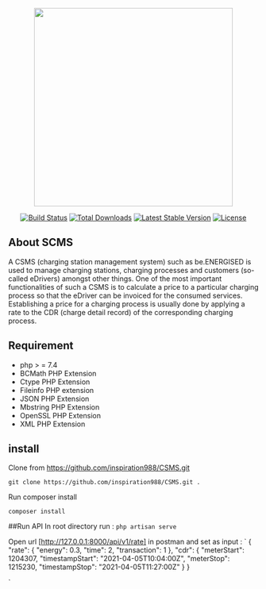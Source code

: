 <p align="center"><a href="https://laravel.com" target="_blank"><img src="https://raw.githubusercontent.com/laravel/art/master/logo-lockup/5%20SVG/2%20CMYK/1%20Full%20Color/laravel-logolockup-cmyk-red.svg" width="400"></a></p>

<p align="center">
<a href="https://travis-ci.org/laravel/framework"><img src="https://travis-ci.org/laravel/framework.svg" alt="Build Status"></a>
<a href="https://packagist.org/packages/laravel/framework"><img src="https://img.shields.io/packagist/dt/laravel/framework" alt="Total Downloads"></a>
<a href="https://packagist.org/packages/laravel/framework"><img src="https://img.shields.io/packagist/v/laravel/framework" alt="Latest Stable Version"></a>
<a href="https://packagist.org/packages/laravel/framework"><img src="https://img.shields.io/packagist/l/laravel/framework" alt="License"></a>
</p>

## About SCMS

A CSMS (charging station management system) such as be.ENERGISED is used to manage charging stations, charging
processes and customers (so-called eDrivers) amongst other things.
One of the most important functionalities of such a CSMS is to calculate a price to a particular charging process so that
the eDriver can be invoiced for the consumed services. Establishing a price for a charging process is usually done by
applying a rate to the CDR (charge detail record) of the corresponding charging process.

## Requirement


- php > = 7.4
- BCMath PHP Extension
- Ctype PHP Extension
- Fileinfo PHP extension
- JSON PHP Extension
- Mbstring PHP Extension
- OpenSSL PHP Extension
- XML PHP Extension

## install

Clone from https://github.com/inspiration988/CSMS.git

`git clone https://github.com/inspiration988/CSMS.git .`

Run composer install

`composer install`


##Run API
In root directory run :
`php artisan serve`

Open url [http://127.0.0.1:8000/api/v1/rate]  in postman
and set as input :
`
{
"rate": { "energy": 0.3, "time": 2, "transaction": 1 },
"cdr": { "meterStart": 1204307, "timestampStart": "2021-04-05T10:04:00Z", "meterStop": 1215230, "timestampStop":
"2021-04-05T11:27:00Z" }
}

`



